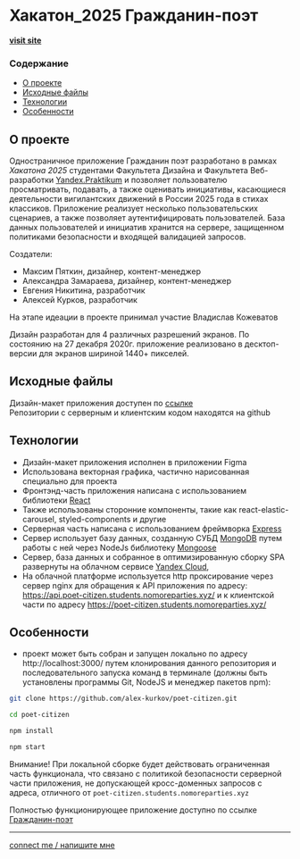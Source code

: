 # Хакатон_2025 Гражданин-поэт
[**visit site**](https://poet-citizen.students.nomoreparties.xyz/)

### **Содержание**
  - [О проекте](#О-проекте)
  - [Исходные файлы](#Исходные-файлы)
  - [Технологии](#Валидация-формы)
  - [Особенности](#Особенности)


## О проекте ##
Одностраничное приложение Гражданин поэт разработано в рамках *Хакатона 2025* студентами Факультета Дизайна и Факультета Веб-разработки [Yandex.Praktikum](https://praktikum.yandex.ru/) и позволяет пользователю просматривать, подавать, а также оценивать инициативы, касающиеся деятельности вигилантских движений в России 2025 года в стихах классиков. Приложение реализует несколько пользовательских сценариев, а также позволяет аутентифицировать пользователей. База данных пользователей и инициатив хранится на сервере, защищенном политиками безопасности и входящей валидацией запросов.

Создатели:

- Максим Пяткин, дизайнер, контент-менеджер
- Александра Замараева, дизайнер, контент-менеджер
- Евгения Никитина, разработчик
- Алексей Курков, разработчик

На этапе идеации в проекте принимал участие Владислав Кожеватов

Дизайн разработан для 4 различных разрешений экранов. По состоянию на 27 декабря 2020г. приложение реализовано в десктоп-версии для экранов шириной 1440+ пикселей.


## Исходные файлы ##
Дизайн-макет приложения доступен по [ссылке](https://www.figma.com/file/sFMxJuXq7s3OyDIUZq5J3q/%D0%A5%D0%B0%D0%BA%D0%B0%D1%82%D0%BE%D0%BD-2025-%C2%AB%D0%93%D1%80%D0%B0%D0%B6%D0%B4%D0%B0%D0%BD%D0%B8%D0%BD-%D0%BF%D0%BE%D1%8D%D1%82%C2%BB?node-id=0%3A1)\
Репозитории с серверным и клиентским кодом находятся на github

## Технологии ##

- Дизайн-макет приложения исполнен в приложении Figma
- Использована векторная графика, частично нарисованная специально для проекта 
- Фронтэнд-часть приложения написана с использованием библиотеки [React](https://reactjs.org/)
- Также использованы сторонние компоненты, такие как react-elastic-carousel, styled-components и другие
- Серверная часть написана с использованием фреймворка [Express](https://expressjs.com/)
- Сервер использует базу данных, созданную СУБД [MongoDB](https://www.mongodb.com/) путем работы с ней через NodeJs библиотеку [Mongoose](https://mongoosejs.com/docs/)
- Сервер, база данных и собранное в оптимизированную сборку SPA развернуты на облачном сервисе [Yandex Cloud](https://cloud.yandex.ru/), 
- На облачной платформе используется http проксирование через сервер nginx для обращения к API приложения по адресу: https://api.poet-citizen.students.nomoreparties.xyz/ и к клиентской части по адресу https://poet-citizen.students.nomoreparties.xyz/ 


## Особенности
  - проект может быть собран и запущен локально по адресу http://localhost:3000/ путем клонирования данного репозитория и последовательного запуска команд в терминале (должны быть установлены программы Git, NodeJS и менеджер пакетов npm):

```bash
git clone https://github.com/alex-kurkov/poet-citizen.git 

cd poet-citizen

npm install

npm start
```

Внимание! При локальной сборке будет действовать ограниченная часть функционала, что связано с политикой безопасности серверной части приложения, не допускающей кросс-доменных запросов с адреса, отличного от `poet-citizen.students.nomoreparties.xyz`

Полностью функционирующее приложение доступно по ссылке [Гражданин-поэт](https://poet-citizen.students.nomoreparties.xyz/)


--------
[connect me / напишите мне](mailto:alexkourkov@yandex.ru "Email")
